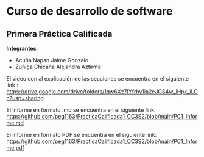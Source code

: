 # Curso de desarrollo de software
## Primera Práctica Calificada
**Integrantes**:

- Acuña Napan Jaime Gonzalo
- Zuñiga Chicaña Alejandra Aztirma 

El video con al explicación de las secciones se encuentra en el siguiente link :
https://drive.google.com/drive/folders/1qw6Xz7IYfrhy1ia2eJGS4w_iHpx_iLCn?usp=sharing

El informe en formato .md se encuentra en el siguiente link:
https://github.com/peg1163/PracticaCalificada1_CC3S2/blob/main/PC1_Informe.md

El informe en formato PDF se encuentra en el siguiente link:
https://github.com/peg1163/PracticaCalificada1_CC3S2/blob/main/PC1_Informe.pdf
